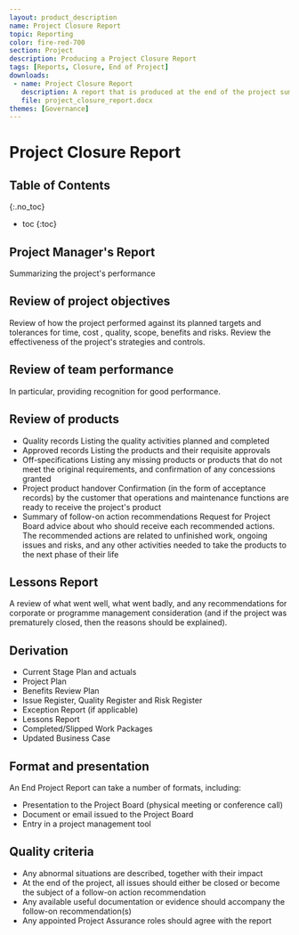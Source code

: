 ```yaml
---
layout: product_description
name: Project Closure Report
topic: Reporting
color: fire-red-700
section: Project
description: Producing a Project Closure Report
tags: [Reports, Closure, End of Project]
downloads:
 - name: Project Closure Report
   description: A report that is produced at the end of the project summarising the products completed, lessons learned, remaining risks and handover actions.
   file: project_closure_report.docx
themes: [Governance]
---
```


# Project Closure Report

## Table of Contents
{:.no_toc}
* toc
{:toc}

## Project Manager's Report

Summarizing the project's performance

## Review of project objectives

Review of how the project performed against its planned targets and tolerances for time, cost , quality, scope, benefits and risks. Review the effectiveness of the project's strategies and controls.

## Review of team performance

In particular, providing recognition for good performance.

## Review of products

* Quality records Listing the quality activities planned and completed
* Approved records Listing the products and their requisite approvals
* Off-specifications Listing any missing products or products that do not meet the original requirements, and confirmation of any concessions granted
* Project product handover Confirmation (in the form of acceptance records) by the customer that operations and maintenance functions are ready to receive the project's product
* Summary of follow-on action recommendations Request for Project Board advice about who should receive each recommended actions. The recommended actions are related to unfinished work, ongoing issues and risks, and any other activities needed to take the products to the next phase of their life

## Lessons Report

A review of what went well, what went badly, and any recommendations for corporate or programme management consideration (and if the project was prematurely closed, then the reasons should be explained).

## Derivation

* Current Stage Plan and actuals
* Project Plan
* Benefits Review Plan
* Issue Register, Quality Register and Risk Register
* Exception Report (if applicable)
* Lessons Report
* Completed/Slipped Work Packages
* Updated Business Case

## Format and presentation

An End Project Report can take a number of formats, including:

* Presentation to the Project Board (physical meeting or conference call)
* Document or email issued to the Project Board
* Entry in a project management tool

## Quality criteria

* Any abnormal situations are described, together with their impact
* At the end of the project, all issues should either be closed or become the subject of a follow-on action recommendation
* Any available useful documentation or evidence should accompany  the follow-on recommendation(s)
* Any appointed Project Assurance roles should agree with the report
